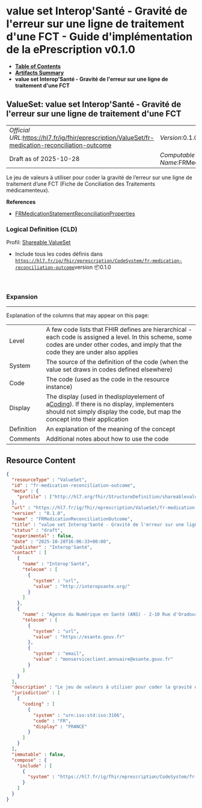 # value set Interop'Santé - Gravité de l'erreur sur une ligne de traitement d'une FCT - Guide d'implémentation de la ePrescription v0.1.0

* [**Table of Contents**](toc.md)
* [**Artifacts Summary**](artifacts.md)
* **value set Interop'Santé - Gravité de l'erreur sur une ligne de traitement d'une FCT**

## ValueSet: value set Interop'Santé - Gravité de l'erreur sur une ligne de traitement d'une FCT 

| | |
| :--- | :--- |
| *Official URL*:https://hl7.fr/ig/fhir/eprescription/ValueSet/fr-medication-reconciliation-outcome | *Version*:0.1.0 |
| Draft as of 2025-10-28 | *Computable Name*:FRMedicationReconciliationOutcome |

 
Le jeu de valeurs à utiliser pour coder la gravité de l’erreur sur une ligne de traitement d’une FCT (Fiche de Conciliation des Traitements médicamenteux). 

 **References** 

* [FRMedicationStatementReconciliationProperties](StructureDefinition-fr-medicationstatement-reconciliation-properties.md)

### Logical Definition (CLD)

Profil: [Shareable ValueSet](http://hl7.org/fhir/R4/shareablevalueset.html)

* Include tous les codes définis dans [`https://hl7.fr/ig/fhir/eprescription/CodeSystem/fr-medication-reconciliation-outcome`](CodeSystem-fr-medication-reconciliation-outcome.md)version 📦0.1.0

 

### Expansion

-------

 Explanation of the columns that may appear on this page: 

| | |
| :--- | :--- |
| Level | A few code lists that FHIR defines are hierarchical - each code is assigned a level. In this scheme, some codes are under other codes, and imply that the code they are under also applies |
| System | The source of the definition of the code (when the value set draws in codes defined elsewhere) |
| Code | The code (used as the code in the resource instance) |
| Display | The display (used in the*display*element of a[Coding](http://hl7.org/fhir/R4/datatypes.html#Coding)). If there is no display, implementers should not simply display the code, but map the concept into their application |
| Definition | An explanation of the meaning of the concept |
| Comments | Additional notes about how to use the code |



## Resource Content

```json
{
  "resourceType" : "ValueSet",
  "id" : "fr-medication-reconciliation-outcome",
  "meta" : {
    "profile" : ["http://hl7.org/fhir/StructureDefinition/shareablevalueset"]
  },
  "url" : "https://hl7.fr/ig/fhir/eprescription/ValueSet/fr-medication-reconciliation-outcome",
  "version" : "0.1.0",
  "name" : "FRMedicationReconciliationOutcome",
  "title" : "value set Interop'Santé - Gravité de l'erreur sur une ligne de traitement d'une FCT",
  "status" : "draft",
  "experimental" : false,
  "date" : "2025-10-28T16:06:33+00:00",
  "publisher" : "Interop'Santé",
  "contact" : [
    {
      "name" : "Interop'Santé",
      "telecom" : [
        {
          "system" : "url",
          "value" : "http://interopsante.org/"
        }
      ]
    },
    {
      "name" : "Agence du Numérique en Santé (ANS) - 2-10 Rue d'Oradour-sur-Glane, 75015 Paris",
      "telecom" : [
        {
          "system" : "url",
          "value" : "https://esante.gouv.fr"
        },
        {
          "system" : "email",
          "value" : "monserviceclient.annuaire@esante.gouv.fr"
        }
      ]
    }
  ],
  "description" : "Le jeu de valeurs à utiliser pour coder la gravité de l'erreur sur une ligne de traitement d'une FCT (Fiche de Conciliation des Traitements médicamenteux).",
  "jurisdiction" : [
    {
      "coding" : [
        {
          "system" : "urn:iso:std:iso:3166",
          "code" : "FR",
          "display" : "FRANCE"
        }
      ]
    }
  ],
  "immutable" : false,
  "compose" : {
    "include" : [
      {
        "system" : "https://hl7.fr/ig/fhir/eprescription/CodeSystem/fr-medication-reconciliation-outcome"
      }
    ]
  }
}

```
